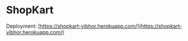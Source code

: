 # ShopKart

Deployment: [https://shopkart-vibhor.herokuapp.com/](https://shopkart-vibhor.herokuapp.com/)